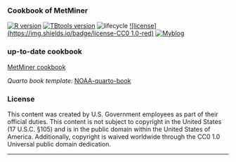 ### Cookbook of MetMiner

[![R version](https://img.shields.io/badge/R-v4.1.1-salmon)](https://www.r-project.org) [![TBtools version](https://img.shields.io/badge/TBtools-%3Ev1.09-greenyellow)](https://www.yuque.com/cjchen/hirv8i/fzc4g9) ![lifecycle](https://img.shields.io/badge/lifecycle-Experimental-lightcyan) [![license](https://img.shields.io/badge/license-CC0 1.0-red)](https://creativecommons.org/publicdomain/zero/1.0/deed.en) [![Myblog](https://img.shields.io/badge/Blog-ShanwLearnBioinfo-purple)](http://www.shawnlearnbioinfo.top/)

### up-to-date cookbook

[MetMiner cookbook](https://shawnwx2019.github.io/metminer-cookbook)

*Quarto book template:* [ NOAA-quarto-book](https://github.com/nmfs-opensci/NOAA-quarto-book)
 


### License

This content was created by U.S. Government employees as part of their official duties. This content is not subject to copyright in the United States (17 U.S.C. §105) and is in the public domain within the United States of America. Additionally, copyright is waived worldwide through the CC0 1.0 Universal public domain dedication.

<hr>

